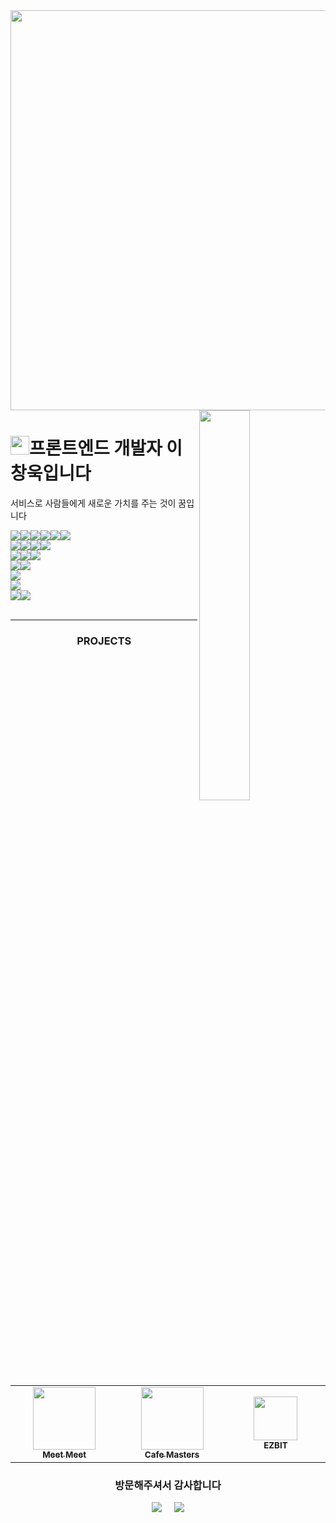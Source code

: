 <img width="2560" height="640" src="https://github.com/user-attachments/assets/6cd84726-456e-4230-8002-c1eb12ebd537" />

<!-- 노트북 -->
<div>
  <img align="right" width="40%" src="https://res.cloudinary.com/dbvzbdffi/image/upload/v1757475458/react_nextjs_zqoczo.png">
</div>

<!-- 간단한 자기소개 -->

# <img width="30" src='https://res.cloudinary.com/dbvzbdffi/image/upload/v1757475077/60fps_parrot_xwr7gp.gif' />프론트엔드 개발자 이창욱입니다

<!--Start Intro-->
<p align="left">서비스로 사람들에게 새로운 가치를 주는 것이 꿈입니다</p>

<div style='display:flex; align-items:center'>
    <img src="https://img.shields.io/badge/Next.js-000000?style=flat-square&logo=Next.js&logoColor=white"> 
    <img src="https://img.shields.io/badge/React.js-61DAFB?style=flat-square&logo=React&logoColor=black">
    <img src="https://img.shields.io/badge/TypeScript-3178C6?style=flat-square&logo=typescript&logoColor=white">
    <img src="https://img.shields.io/badge/JavaScript-F7DF1E?style=flat-square&logo=javascript&logoColor=black">
    <img src="https://img.shields.io/badge/HTML5-E34F26?style=flat-square&logo=html5&logoColor=white">
    <img src="https://img.shields.io/badge/CSS3-663399?style=flat-square&logo=css&logoColor=white">
</div>
<div style='display:flex; align-items:center'>
    <img src="https://img.shields.io/badge/TanStack Query-FF4154?style=flat-square&logo=reactquery&logoColor=white">
    <img src="https://img.shields.io/badge/Zustand-4a2c2a?style=flat-square&logo=zustand&logoColor=white">
    <img src="https://img.shields.io/badge/React Hook Form-EC5990?style=flat-square&logo=react-hook-form&logoColor=white">
    <img src="https://img.shields.io/badge/zod-3E67B1?style=flat-square&logo=zod&logoColor=white">
</div>

<div style='display:flex; align-items:center'>
    <img src="https://img.shields.io/badge/Tailwind CSS-06B6D4?style=flat-square&logo=tailwindcss&logoColor=white">
    <img src="https://img.shields.io/badge/shadcn/ui-000?style=flat-square&logo=shadcnui&logoColor=white">
    <img src="https://img.shields.io/badge/MUI-007fff?style=flat-square&logo=mui&logoColor=white">
</div>

<div style='display:flex; align-items:center'>
    <img src="https://img.shields.io/badge/Playwright-34A853?style=flat-square&logo=playwright&logoColor=white">
    <img src="https://img.shields.io/badge/Vitest-6E9F18?style=flat-square&logo=vitest&logoColor=white">
</div>

<div style='display:flex; align-items:center'>
    <img src="https://img.shields.io/badge/Supabase-3FCF8E?style=flat-square&logo=supabase&logoColor=white">
</div>

<div style='display:flex; align-items:center'>
    <img src="https://img.shields.io/badge/GitHub Actions-2088FF?style=flat-square&logo=github&logoColor=white">
</div>

<div style='display:flex; align-items:center'>
    <img src="https://img.shields.io/badge/ESLint-4B32C3?style=flat-square&logo=eslint&logoColor=white">
    <img src="https://img.shields.io/badge/Prettier-F7B93E?style=flat-square&logo=prettier&logoColor=red">
</div><br>

---

<div align="center">
  
### PROJECTS

</div>

<table align="center">
  <tr>
    <td align="center" width="200">
      <a href="https://meet-meet-psi.vercel.app/" target="_blank" rel="noopener noreferrer">
        <img src="https://res.cloudinary.com/dbvzbdffi/image/upload/v1757476448/meet-transp_bzaqdm.avif" width="100" /><br />
        <sub><b>Meet Meet</b></sub>
      </a>
    </td>
    <td align="center" width="200">
      <a href="https://app.cafe-masters.co/" target="_blank" rel="noopener noreferrer">
        <img src="https://github.com/user-attachments/assets/f86618a0-26f1-4f6c-9f7f-c6ad49429018" width="100" /><br />
        <sub><b>Cafe Masters</b></sub>
      </a>
    </td>
    <td align="center" width="200">
      <img src="https://github.com/user-attachments/assets/bd58dcc9-8d91-4364-980d-e578aa8c2b18" width="70" /><br />
      <sub><b>EZBIT</b></sub>
    </td>
  </tr>
</table>

<div align="center">
  
### 방문해주셔서 감사합니다

</div>

<div align="center" style="margin-top: 15px;">
  <a href="https://velog.io/@windowook/posts" style="text-decoration: none; margin: 0 8px;">
      <img src="https://img.shields.io/badge/velog-20C997?style=for-the-badge&logo=velog&logoColor=white">
  </a>
  
  <a href="https://www.linkedin.com/in/%EC%B0%BD%EC%9A%B1-%EC%9D%B4-0b7800383" style="text-decoration: none; margin: 0 8px;">
    <img src="https://img.shields.io/badge/LinkedIn-0A66C2?style=for-the-badge&logo=linkedin&logoColor=white">
  </a>
</div>
